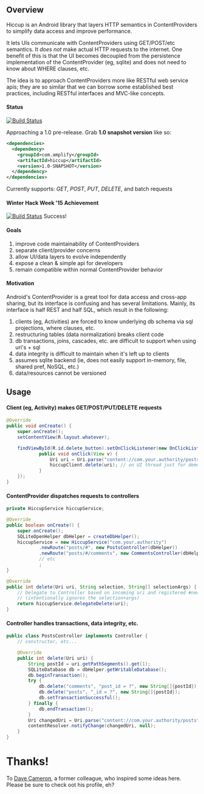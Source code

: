 
## Overview

Hiccup is an Android library that layers HTTP semantics in ContentProviders to
simplify data access and improve performance.

It lets UIs communicate with ContentProviders using GET/POST/etc semantics. It
*does not* make actual HTTP requests to the internet. One benefit of this is that
the UI becomes decoupled from the persistence implementation of the ContentProvider
(eg, sqlite) and does not need to know about WHERE clauses, etc.

The idea is to approach ContentProviders more like RESTful web service apis;
they are so similar that we can borrow some established best practices,
including RESTful interfaces and MVC-like concepts.

#### Status
[![Build Status](https://travis-ci.org/amplify-education/hiccup.svg?branch=master)](https://travis-ci.org/amplify-education/hiccup)

Approaching a 1.0 pre-release. Grab **1.0 snapshot version** like so:
```xml
<dependencies>
  <dependency>
    <groupId>com.amplify</groupId>
    <artifactId>hiccup</artifactId>
    <version>1.0-SNAPSHOT</version>
  </dependency>
</dependencies>
```

Currently supports: _GET_, _POST_, _PUT_, _DELETE_, and batch requests

#### Winter Hack Week '15 Achievement
[![Build Status](http://ecx.images-amazon.com/images/I/61tUc4Y0eEL._SX522_.jpg)](http://ecx.images-amazon.com/images/I/61tUc4Y0eEL._SX522_.jpg)
Success!


#### Goals

1. improve code maintainability of ContentProviders
1. separate client/provider concerns
1. allow UI/data layers to evolve independently
1. expose a clean & simple api for developers
1. remain compatible within normal ContentProvider behavior

#### Motivation

Android's ContentProvider is a great tool for data access and cross-app sharing,
but its interface is confusing and has several limitations. Mainly, its
interface is half REST and half SQL, which result in the following:

1. clients (eg, Activities) are forced to know underlying db schema via sql projections, where clauses, etc.
1. restructuring tables (data normalization) breaks client code
1. db transactions, joins, cascades, etc. are difficult to support when using uri's + sql
1. data integrity is difficult to maintain when it's left up to clients
1. assumes sqlite backend (ie, does not easily support in-memory, file, shared pref, NoSQL, etc.)
1. data/resources cannot be versioned

## Usage

#### Client (eg, Activity) makes GET/POST/PUT/DELETE requests

```Java
@Override
public void onCreate() {
    super.onCreate();
    setContentView(R.layout.whatever);

    findViewById(R.id.delete_button).setOnClickListener(new OnClickListener() {
            public void onClick(View v) {
                Uri uri = Uri.parse("content://com.your.authority/posts/" + postId);
                hiccupClient.delete(uri); // on UI thread just for demo purposes
            }
    });
}
```

#### ContentProvider dispatches requests to controllers

```Java
private HiccupService hiccupService;

@Override
public boolean onCreate() {
    super.onCreate();
    SQLiteOpenHelper dbHelper = createDbHelper();
    hiccupService = new HiccupService("com.your.authority")
            .newRoute("posts/#", new PostsController(dbHelper))
            .newRoute("posts/#/comments", new CommentsController(dbHelper))
            // etc
            ;
}

@Override
public int delete(Uri uri, String selection, String[] selectionArgs) {
    // Delegate to Controller based on incoming uri and registered #newRoute()'s
    // (intentionally ignores the selection+args)
    return hiccupService.delegateDelete(uri);
}
```

#### Controller handles transactions, data integrity, etc.

```Java
public class PostsController implements Controller {
    // constructor, etc...

    @Override
    public int delete(Uri uri) {
        String postId = uri.getPathSegments().get(1);
        SQLiteDatabase db = dbHelper.getWritableDatabase();
        db.beginTransaction();
        try {
            db.delete("comments", "post_id = ?", new String[]{postId});
            db.delete("posts", "_id = ?", new String[]{postId});
            db.setTransactionSuccessful();
        } finally {
            db.endTransaction();
        }
        Uri changedUri = Uri.parse("content://com.your.authority/posts");
        contentResolver.notifyChange(changedUri, null);
    }
}
```

# Thanks!

To [Dave Cameron](https://github.com/davcamer), a former colleague, who inspired some ideas here. Please be sure to
check oot his profile, eh?
